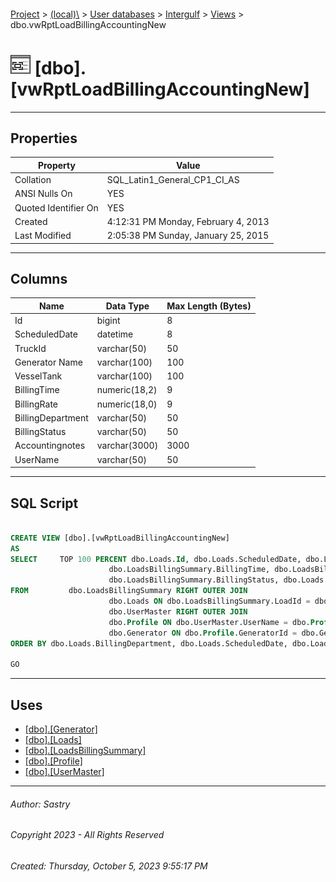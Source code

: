 #### 

[Project](../../../../index.md) > [(local)\\](../../../index.md) > [User databases](../../index.md) > [Intergulf](../index.md) > [Views](Views.md) > dbo.vwRptLoadBillingAccountingNew

# ![Views](../../../../Images/View32.png) [dbo].[vwRptLoadBillingAccountingNew]

---

## <a name="#properties"></a>Properties

| Property | Value |
|---|---|
| Collation | SQL_Latin1_General_CP1_CI_AS |
| ANSI Nulls On | YES |
| Quoted Identifier On | YES |
| Created | 4:12:31 PM Monday, February 4, 2013 |
| Last Modified | 2:05:38 PM Sunday, January 25, 2015 |


---

## <a name="#columns"></a>Columns

| Name | Data Type | Max Length (Bytes) |
|---|---|---|
| Id | bigint | 8 |
| ScheduledDate | datetime | 8 |
| TruckId | varchar(50) | 50 |
| Generator Name | varchar(100) | 100 |
| VesselTank | varchar(100) | 100 |
| BillingTime | numeric(18,2) | 9 |
| BillingRate | numeric(18,0) | 9 |
| BillingDepartment | varchar(50) | 50 |
| BillingStatus | varchar(50) | 50 |
| Accountingnotes | varchar(3000) | 3000 |
| UserName | varchar(50) | 50 |


---

## <a name="#sqlscript"></a>SQL Script

```sql

CREATE VIEW [dbo].[vwRptLoadBillingAccountingNew]
AS
SELECT     TOP 100 PERCENT dbo.Loads.Id, dbo.Loads.ScheduledDate, dbo.Loads.TruckId, dbo.Generator.Name AS [Generator Name], dbo.Loads.VesselTank, 
                      dbo.LoadsBillingSummary.BillingTime, dbo.LoadsBillingSummary.BillingRate, dbo.LoadsBillingSummary.BillingDepartment, 
                      dbo.LoadsBillingSummary.BillingStatus, dbo.Loads.Accountingnotes, dbo.UserMaster.UserName
FROM         dbo.LoadsBillingSummary RIGHT OUTER JOIN
                      dbo.Loads ON dbo.LoadsBillingSummary.LoadId = dbo.Loads.Id LEFT OUTER JOIN
                      dbo.UserMaster RIGHT OUTER JOIN
                      dbo.Profile ON dbo.UserMaster.UserName = dbo.Profile.SalesPersonId LEFT OUTER JOIN
                      dbo.Generator ON dbo.Profile.GeneratorId = dbo.Generator.Id ON dbo.Loads.ProfileId = dbo.Profile.Id
ORDER BY dbo.Loads.BillingDepartment, dbo.Loads.ScheduledDate, dbo.Loads.Id

GO

```


---

## <a name="#uses"></a>Uses

* [[dbo].[Generator]](../Tables/dbo_Generator.md)
* [[dbo].[Loads]](../Tables/dbo_Loads.md)
* [[dbo].[LoadsBillingSummary]](../Tables/dbo_LoadsBillingSummary.md)
* [[dbo].[Profile]](../Tables/dbo_Profile.md)
* [[dbo].[UserMaster]](../Tables/dbo_UserMaster.md)


---

###### Author:  Sastry

###### Copyright 2023 - All Rights Reserved

###### Created: Thursday, October 5, 2023 9:55:17 PM

